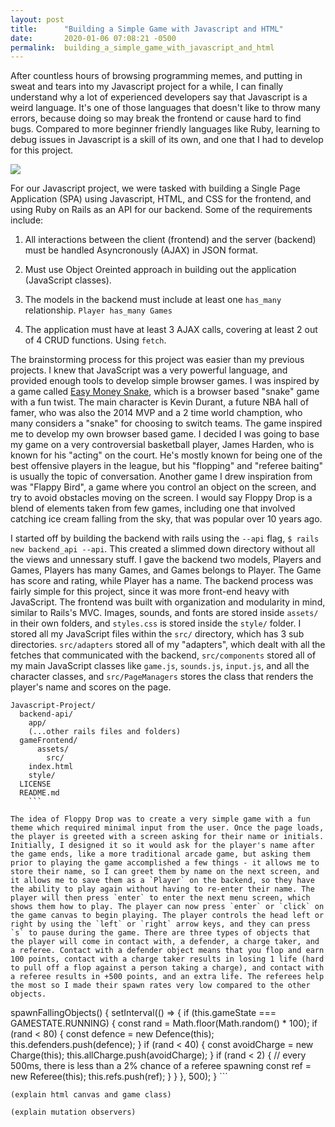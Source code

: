 ```yaml
---
layout: post
title:      "Building a Simple Game with Javascript and HTML"
date:       2020-01-06 07:08:21 -0500
permalink:  building_a_simple_game_with_javascript_and_html
---
```




After countless hours of browsing programming memes, and putting in sweat and tears into my Javascript project for a while, I can finally understand why a lot of experienced developers say that Javascript is a weird language. It's one of those languages that doesn't like to throw many errors, because doing so may break the frontend or cause hard to find bugs. Compared to more beginner friendly languages like Ruby, learning to debug issues in Javascript is a skill of its own, and one that I had to develop for this project. 

![](https://i.redd.it/2ekr6czdct341.jpg) 

For our Javascript project, we were tasked with building a Single Page Application (SPA) using Javascript, HTML, and CSS for the frontend, and using Ruby on Rails as an API for our backend. Some of the requirements include: 

1) All interactions between the client (frontend) and the server (backend) must be handled Asyncronously (AJAX) in JSON format.

2) Must use Object Oreinted approach in building out the application (JavaScript classes).
 
3) The models in the backend must include at least one `has_many` relationship. `Player has_many Games` 

4) The application must have at least 3 AJAX calls, covering at least 2 out of 4 CRUD functions. Using `fetch`.

The brainstorming process for this project was easier than my previous projects. I knew that JavaScript was a very powerful language, and provided enough tools to develop simple browser games. I was inspired by a game called [Easy Money Snake](http://easymoneysnake.com/), which is a browser based "snake" game with a fun twist. The main character is Kevin Durant, a future NBA hall of famer, who was also the 2014 MVP and a 2 time world chamption, who many considers a "snake" for choosing to switch teams. The game inspired me to develop my own browser based game. I decided I was going to base my game on a very controversial basketball player, James Harden, who is known for his "acting" on the court. He's mostly known for being one of the best offensive players in the league, but his "flopping" and "referee baiting" is usually the topic of conversation. Another game I drew inspiration from was "Flappy Bird", a game where you control an object on the screen, and try to avoid obstacles moving on the screen. I would say Floppy Drop is a blend of elements taken from few games, including one that involved catching ice cream falling from the sky, that was popular over 10 years ago. 

I started off by building the backend with rails using the `--api` flag, `$ rails new backend_api --api`. This created a slimmed down directory without all the views and unnessary stuff. I gave the backend two models, Players and Games, Players has many Games, and Games belongs to Player. The Game has score and rating, while Player has a name. The backend process was fairly simple for this project, since it was more front-end heavy with JavaScript. The frontend was built with organization and modularity in mind, similar to Rails's MVC. Images, sounds, and fonts are stored inside `assets/` in their own folders, and `styles.css` is stored inside the `style/` folder. I stored all my JavaScript files within the `src/` directory, which has 3 sub directories. `src/adapters` stored all of my "adapters", which dealt with all the fetches that communicated with the backend, `src/components` stored all of my main JavaScript classes like `game.js`, `sounds.js`, `input.js`, and all the character classes, and `src/PageManagers` stores the class that renders the player's name and scores on the page. 


```
Javascript-Project/
  backend-api/
    app/
    (...other rails files and folders)
  gameFrontend/
	  assets/
		src/
    index.html
    style/
  LICENSE
  README.md
	```
	
The idea of Floppy Drop was to create a very simple game with a fun theme which required minimal input from the user. Once the page loads, the player is greeted with a screen asking for their name or initials. Initially, I designed it so it would ask for the player's name after the game ends, like a more traditional arcade game, but asking them prior to playing the game accomplished a few things - it allows me to store their name, so I can greet them by name on the next screen, and it allows me to save them as a `Player` on the backend, so they have the ability to play again without having to re-enter their name. The player will then press `enter` to enter the next menu screen, which shows them how to play. The player can now press `enter` or `click` on the game canvas to begin playing. The player controls the head left or right by using the `left` or `right` arrow keys, and they can press `s` to pause during the game. There are three types of objects that the player will come in contact with, a defender, a charge taker, and a referee. Contact with a defender object means that you flop and earn 100 points, contact with a charge taker results in losing 1 life (hard to pull off a flop against a person taking a charge), and contact with a referee results in +500 points, and an extra life. The referees help the most so I made their spawn rates very low compared to the other objects. 
```
spawnFallingObjects() {
    setInterval(() => {
      if (this.gameState === GAMESTATE.RUNNING) {
        const rand = Math.floor(Math.random() * 100);
        if (rand < 80) {
          const defence = new Defence(this);
          this.defenders.push(defence);
        }
        if (rand < 40) {
          const avoidCharge = new Charge(this);
          this.allCharge.push(avoidCharge);
        }
        if (rand < 2) { // every 500ms, there is less than a 2% chance of a referee spawning
          const ref = new Referee(this);
          this.refs.push(ref);
        }
      }
    }, 500);
  }
	```
	
	
	
	
	
	
	(explain html canvas and game class)
	
	(explain mutation observers)
	
	

